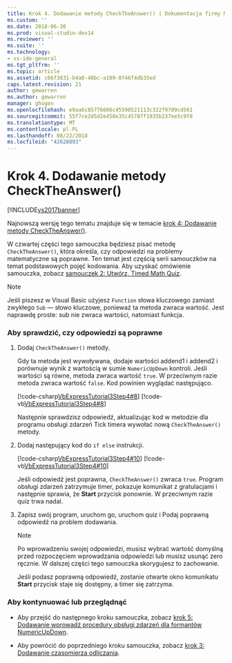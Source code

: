 ```yaml
---
title: Krok 4. Dodawanie metody CheckTheAnswer() | Dokumentacja firmy Microsoft
ms.custom: ''
ms.date: 2018-06-30
ms.prod: visual-studio-dev14
ms.reviewer: ''
ms.suite: ''
ms.technology:
- vs-ide-general
ms.tgt_pltfrm: ''
ms.topic: article
ms.assetid: c66f3831-b4a0-40bc-a109-8f46f4db35ed
caps.latest.revision: 21
author: gewarren
ms.author: gewarren
manager: ghogen
ms.openlocfilehash: e9aa6c85776606c45590521113c322f9709cd561
ms.sourcegitcommit: 55f7ce2d5d2e458e35c45787f1935b237ee5c9f8
ms.translationtype: MT
ms.contentlocale: pl-PL
ms.lasthandoff: 08/22/2018
ms.locfileid: "42628893"
---
```

# <a name="step-4-add-the-checktheanswer-method"></a>Krok 4. Dodawanie metody CheckTheAnswer()
[!INCLUDE[vs2017banner](../includes/vs2017banner.md)]

Najnowszą wersję tego tematu znajduje się w temacie [krok 4: Dodawanie metody CheckTheAnswer()](https://docs.microsoft.com/visualstudio/ide/step-4-add-the-checktheanswer-parens-method).  
  
W czwartej części tego samouczka będziesz pisać metodę `CheckTheAnswer()`, która określa, czy odpowiedzi na problemy matematyczne są poprawne. Ten temat jest częścią serii samouczków na temat podstawowych pojęć kodowania. Aby uzyskać omówienie samouczka, zobacz [samouczek 2: Utwórz, Timed Math Quiz](../ide/tutorial-2-create-a-timed-math-quiz.md).  
  
> [!NOTE]
>  Jeśli piszesz w Visual Basic użyjesz `Function` słowa kluczowego zamiast zwykłego `Sub` — słowo kluczowe, ponieważ ta metoda zwraca wartość. Jest naprawdę proste: sub nie zwraca wartości, natomiast funkcja.  
  
### <a name="to-verify-whether-the-answers-are-correct"></a>Aby sprawdzić, czy odpowiedzi są poprawne  
  
1.  Dodaj `CheckTheAnswer()` metody.  
  
     Gdy ta metoda jest wywoływana, dodaje wartości addend1 i addend2 i porównuje wynik z wartością w sumie `NumericUpDown` kontroli. Jeśli wartości są równe, metoda zwraca wartość `true`. W przeciwnym razie metoda zwraca wartość `false`. Kod powinien wyglądać następująco.  
  
     [!code-csharp[VbExpressTutorial3Step4#8](../snippets/csharp/VS_Snippets_VBCSharp/vbexpresstutorial3step4/cs/form1.cs#8)]
     [!code-vb[VbExpressTutorial3Step4#8](../snippets/visualbasic/VS_Snippets_VBCSharp/vbexpresstutorial3step4/vb/form1.vb#8)]  
  
     Następnie sprawdzisz odpowiedź, aktualizując kod w metodzie dla programu obsługi zdarzeń Tick timera wywołać nową `CheckTheAnswer()` metody.  
  
2.  Dodaj następujący kod do `if else` instrukcji.  
  
     [!code-csharp[VbExpressTutorial3Step4#10](../snippets/csharp/VS_Snippets_VBCSharp/vbexpresstutorial3step4/cs/form1.cs#10)]
     [!code-vb[VbExpressTutorial3Step4#10](../snippets/visualbasic/VS_Snippets_VBCSharp/vbexpresstutorial3step4/vb/form1.vb#10)]  
  
     Jeśli odpowiedź jest poprawna, `CheckTheAnswer()` zwraca `true`. Program obsługi zdarzeń zatrzymuje timer, pokazuje komunikat z gratulacjami i następnie sprawia, że **Start** przycisk ponownie. W przeciwnym razie quiz trwa nadal.  
  
3.  Zapisz swój program, uruchom go, uruchom quiz i Podaj poprawną odpowiedź na problem dodawania.  
  
    > [!NOTE]
    >  Po wprowadzeniu swojej odpowiedzi, musisz wybrać wartość domyślną przed rozpoczęciem wprowadzania odpowiedzi lub musisz usunąć zero ręcznie. W dalszej części tego samouczka skorygujesz to zachowanie.  
  
     Jeśli podasz poprawną odpowiedź, zostanie otwarte okno komunikatu **Start** przycisk staje się dostępny, a timer się zatrzyma.  
  
### <a name="to-continue-or-review"></a>Aby kontynuować lub przeglądnąć  
  
-   Aby przejść do następnego kroku samouczka, zobacz [krok 5: Dodawanie wprowadź procedury obsługi zdarzeń dla formantów NumericUpDown](../ide/step-5-add-enter-event-handlers-for-the-numericupdown-controls.md).  
  
-   Aby powrócić do poprzedniego kroku samouczka, zobacz [krok 3: Dodawanie czasomierza odliczania](../ide/step-3-add-a-countdown-timer.md).



